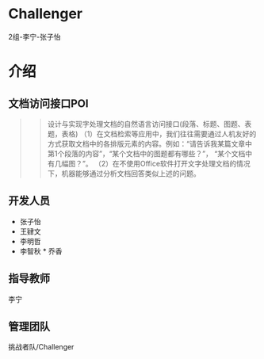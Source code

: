 # Challenger
2组-李宁-张子怡

介绍
====

文档访问接口POI
---------------

 >>设计与实现字处理文档的自然语言访问接口(段落、标题、图题、表题，表格) 
（1）在文档检索等应用中，我们往往需要通过人机友好的方式获取文档中的各排版元素的内容。例如：“请告诉我某篇文章中第1个段落的内容”，“某个文档中的图题都有哪些？”， “某个文档中有几幅图？”。 （2）在不使用Office软件打开文字处理文档的情况下，机器能够通过分析文档回答类似上述的问题。

开发人员
-------
* 张子怡
 * 王肄文
  * 李明哲
   * 李智秋
    * 乔香

指导教师
--------
李宁

管理团队
---------
挑战者队/Challenger

